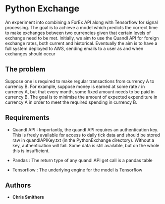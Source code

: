 # Python Exchange

An experiment into combining a ForEx API along with Tensorflow for signal processing. The goal is to achieve a model which predicts the correct time to make exchanges between two currencies given that certain levels of exchange need to be met. Initially, we aim to use the Quandl API for foreign exchange rates, both current and historical. Eventually the aim is to have a full system deployed to AWS, sending emails to a user as and when exchanges should occur

## The problem

Suppose one is required to make regular transactions from currency A to currency B. For example, suppose money is earned at some rate *r* in currency A, but that every month, some fixed amount needs to be paid in currency B. The goal is to minimise the amount of expected expenditure in currency A in order to meet the required spending in currency B.

## Requirements

* Quandl API : Importantly, the quandl API requires an authentication key. This is freely available for access to daily tick data and should be stored raw in quandlAPIKey.txt (in the PythonExchange directory). Without a key, authentication will fail. Some data is still available, but on the whole this is insufficient.

* Pandas : The return type of any quandl API get call is a pandas table

* Tensorflow : The underlying engine for the model is Tensorflow

## Authors

* **Chris Smithers**
